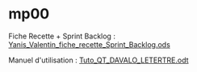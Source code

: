 # mp00

Fiche Recette + Sprint Backlog :
[Yanis_Valentin_fiche_recette_Sprint_Backlog.ods](https://github.com/user-attachments/files/17289670/Yanis_Valentin_fiche_recette_Sprint_Backlog.ods)

Manuel d'utilisation :
[Tuto_QT_DAVALO_LETERTRE.odt](https://github.com/user-attachments/files/17289698/Tuto_QT_DAVALO_LETERTRE.odt)
